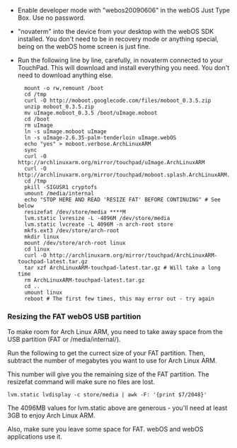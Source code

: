 - Enable developer mode with "webos20090606" in the webOS Just Type Box. Use no password.

- "novaterm" into the device from your desktop with the webOS SDK installed. You don't need to be in recovery mode or anything special, being on the webOS home screen is just fine.

- Run the following line by line, carefully, in novaterm connected to your TouchPad. This will download and install everything you need. You don't need to download anything else.

        mount -o rw,remount /boot
        cd /tmp
        curl -O http://moboot.googlecode.com/files/moboot_0.3.5.zip
        unzip moboot_0.3.5.zip
        mv uImage.moboot_0.3.5 /boot/uImage.moboot
        cd /boot
        rm uImage
        ln -s uImage.moboot uImage
        ln -s uImage-2.6.35-palm-tenderloin uImage.webOS
        echo "yes" > moboot.verbose.ArchLinuxARM
        sync
        curl -O http://archlinuxarm.org/mirror/touchpad/uImage.ArchLinuxARM
        curl -O http://archlinuxarm.org/mirror/touchpad/moboot.splash.ArchLinuxARM.tga
        cd /tmp
        pkill -SIGUSR1 cryptofs
        umount /media/internal
        echo "STOP HERE AND READ 'RESIZE FAT' BEFORE CONTINUING" # See below
        resizefat /dev/store/media ****M
        lvm.static lvresize -L -4096M /dev/store/media
        lvm.static lvcreate -L 4096M -n arch-root store
        mkfs.ext3 /dev/store/arch-root
        mkdir linux
        mount /dev/store/arch-root linux
        cd linux
        curl -O http://archlinuxarm.org/mirror/touchpad/ArchLinuxARM-touchpad-latest.tar.gz
        tar xzf ArchLinuxARM-touchpad-latest.tar.gz # Will take a long time
        rm ArchLinuxARM-touchpad-latest.tar.gz
        cd ..
        umount linux
        reboot # The first few times, this may error out - try again

### Resizing the FAT webOS USB partition ###
To make room for Arch Linux ARM, you need to take away space from the USB partition (FAT or /media/internal/).

Run the following to get the currect size of your FAT partition. Then, subtract the number of megabytes you want to use for Arch Linux ARM.

This number will give you the remaining size of the FAT partition. The resizefat command will make sure no files are lost.

    lvm.static lvdisplay -c store/media | awk -F: '{print $7/2048}'

The 4096MB values for lvm.static above are generous - you'll need at least 3GB to enjoy Arch Linux ARM.

Also, make sure you leave some space for FAT. webOS and webOS applications use it.